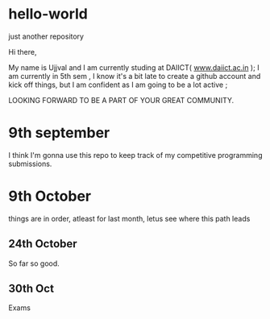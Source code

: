 # hello-world
just another repository


Hi there,

  My name is Ujjval and I am currently studing at DAIICT( www.daiict.ac.in );
  I am currently in 5th sem , I know it's a bit late to create a github account and kick off things, but I am confident as I am going to be a lot active ;
  
  LOOKING FORWARD TO BE A PART OF YOUR GREAT COMMUNITY.
 
 # 9th september
 I think I'm gonna use this repo to keep track of my competitive programming submissions.
  
  # 9th October
 things are in order, atleast for last month, letus see where this path leads
 
## 24th October
  So far so good.
  
## 30th Oct

  Exams
